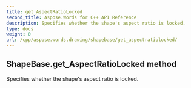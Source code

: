 ```yaml
---
title: get_AspectRatioLocked
second_title: Aspose.Words for C++ API Reference
description: Specifies whether the shape's aspect ratio is locked. 
type: docs
weight: 0
url: /cpp/aspose.words.drawing/shapebase/get_aspectratiolocked/
---
```

## ShapeBase.get_AspectRatioLocked method


Specifies whether the shape's aspect ratio is locked.

